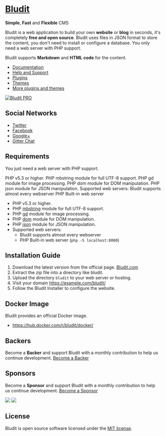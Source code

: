 [Bludit](https://www.bludit.com/)
================================
**Simple**, **Fast** and **Flexible** CMS

Bludit is a web application to build your own **website** or **blog** in seconds, it's completely **free and open source**. Bludit uses files in JSON format to store the content, you don't need to install or configure a database. You only need a web server with PHP support.

Bludit supports **Markdown** and **HTML code** for the content.

- [Documentation](https://docs.bludit.com)
- [Help and Support](https://forum.bludit.org)
- [Plugins](https://plugins.bludit.com)
- [Themes](https://themes.bludit.com)
- [More plugins and themes](https://forum.bludit.org/viewforum.php?f=14)

[![Bludit PRO](https://img.shields.io/badge/Bludit-PRO-blue.svg)](https://pro.bludit.com/)

Social Networks
---------------

- [Twitter](https://twitter.com/bludit)
- [Facebook](https://www.facebook.com/bluditcms)
- [Google+](https://plus.google.com/+Bluditcms)
- [Gitter Chat](https://gitter.im/bludit/support)

Requirements
------------

You just need a web server with PHP support.

PHP v5.3 or higher.
PHP mbstring module for full UTF-8 support.
PHP gd module for image processing.
PHP dom module for DOM manipulation.
PHP json module for JSON manipulation.
Supported web servers:
Bludit supports almost every webserver
PHP Built-in web server

- PHP v5.3 or higher.
- PHP [mbstring](http://php.net/manual/en/book.mbstring.php) module for full UTF-8 support.
- PHP [gd](http://php.net/manual/en/book.image.php) module for image processing.
- PHP [dom](http://php.net/manual/en/book.dom.php) module for DOM manipulation.
- PHP [json](http://php.net/manual/en/book.json.php) module for JSON manipulation.
- Supported web servers:
   * Bludit supports almost every webserver
   * PHP Built-in web server (`php -S localhost:8000`)

Installation Guide
------------------

1. Download the latest version from the official page. [Bludit.com](https://www.bludit.com)
2. Extract the zip file into a directory like bludit.
3. Upload the directory `bludit` to your web server or hosting.
4. Visit your domain https://example.com/bludit/
5. Follow the Bludit Installer to configure the website.

Docker Image
------------
Bludit provides an official Docker image.
- https://hub.docker.com/r/bludit/docker/

Backers
-------
Become a **Backer** and support Bludit with a monthly contribution to help us continue development. [Become a Backer](https://opencollective.com/bludit#backer)

Sponsors
--------
Become a **Sponsor** and support Bludit with a monthly contribution to help us continue development. [Become a Sponsor](https://opencollective.com/bludit#sponsor)

<a href="https://opencollective.com/bludit/sponsor/0/website" target="_blank"><img src="https://opencollective.com/bludit/sponsor/0/avatar.svg"></a>
<a href="https://opencollective.com/bludit/sponsor/1/website" target="_blank"><img src="https://opencollective.com/bludit/sponsor/1/avatar.svg"></a>

License
-------
Bludit is open source software licensed under the [MIT license](https://tldrlegal.com/license/mit-license).
